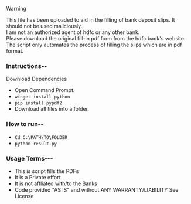 
>[!WARNING]
>This file has been uploaded to aid in the filling of bank deposit slips.
>It should not be used maliciously. <br>I am not an authorized agent of hdfc or any other bank.
><br>Please download the original fill-in pdf form from the hdfc bank's website.
><br> The script only automates the process of filling the slips which are in pdf format.


### Instructions--
Download Dependencies

- Open Command Prompt.
- ```winget install python```
- ```pip install pypdf2```
- Download all files into a folder.

### How to run--
- ```Cd C:\PATH\TO\FOLDER```
- ```python result.py```




### Usage Terms---
- This is script fills the PDFs
- It is a Private effort
- It is not affliated with/to the Banks
- Code provided "AS IS" and without ANY WARRANTY/LIABILITY See License
